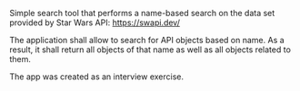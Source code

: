 Simple search tool that performs a name-based search on
the data set provided by Star Wars API: https://swapi.dev/

The application shall allow to search for API objects based on name. As a result, it shall 
return all objects of that name as well as all objects related to them.

The app was created as an interview exercise.
